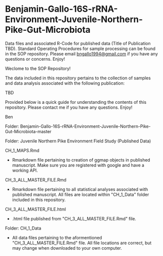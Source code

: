 # Benjamin-Gallo-16S-rRNA-Environment-Juvenile-Northern-Pike-Gut-Microbiota
Data files and associated R-Code for published data (Title of Publication TBD). Standard Operating Procedures for sample processing can be found in the SOP repository. Please email bngallo1994@gmail.com if you have any questions or concerns. Enjoy!

Weclome to the SOP Repository!

The data included in this repository pertains to the collection of samples and data analysis associated with the following publication:

TBD

Provided below is a quick guide for understanding the contents of this repository. Please contact me if you have any questions. Enjoy!

Ben

Folder: Benjamin-Gallo-16S-rRNA-Environment-Juvenile-Northern-Pike-Gut-Microbiota-master

Folder: Juvenile Northern Pike Environment Field Study (Published Data)

CH_1_MAPS.Rmd
  - Rmarkdown file pertaining to creation of ggmap objects in published manuscript. Make sure you are registered with google and have a working API.

CH_3_ALL_MASTER_FILE.Rmd
  - Rmarkdown file pertaining to all statistical analyses associated with published manuscript. All files are located within "CH_1_Data" folder included in this repository.

CH_3_ALL_MASTER_FILE.html
  - .html file published from "CH_3_ALL_MASTER_FILE.Rmd" file.
  
Folder: CH_1_Data
  - All data files pertaining to the aformentioned "CH_3_ALL_MASTER_FILE.Rmd" file. All file locations are correct, but may change when downloaded to your own computer.

